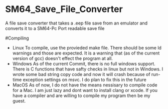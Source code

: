 # SM64_Save_File_Converter
A file save converter that takes a .eep file save from an emulator and converts it to a SM64-Pc Port readable save file

#Compiling
  - Linux
    To compile, use the provieded make file. 
    There should be some ld warnings and those are expected. 
    It is a warning that (as of the current version of gcc) doesn't effect the program at all.
  - Windows
    As of the current Commit, there is no full windows support. 
    There is C functions that have safty checks 
    in linux but not in Windows. I wrote some bad string copy code and
    now it will crash because of run-time exception settings on msvc.
    I do plan to fix this in the future
  - MacOS
    As of now, I do not have the means nessisary to compile code
    for a Mac. I am just lazy and dont want to install clang or
    xcode. If you have a compiler and are willing to compile my program
    then be my guest.
